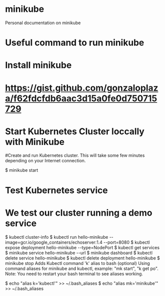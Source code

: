 # minikube
Personal documentation on minikube
# Useful command to run minikube

# Install minikube
# https://gist.github.com/gonzaloplaza/f62fdcfdb6aac3d15a0fe0d750715729

# Start Kubernetes Cluster loccally with Minikube
#Create and run Kubernetes cluster. This will take some few minutes depending on your Internet connection.

$ minikube start
# Test Kubernetes service
# We test our cluster running a demo service

$ kubectl cluster-info
$ kubectl run hello-minikube --image=gcr.io/google_containers/echoserver:1.4 --port=8080
$ kubectl expose deployment hello-minikube --type=NodePort
$ kubectl get services
$ minikube service hello-minikube --url
$ minikube dashboard
$ kubectl delete service hello-minikube
$ kubectl delete deployment hello-minikube
$ minikube stop
Adds Kubectl command 'k' alias to bash (optional)
Using command aliases for minikube and kubectl, example: "mk start", "k get po". Note: You need to restart your bash terminal to see aliases working.

$ echo "alias k='kubectl'" >> ~/.bash_aliases
$ echo "alias mk='minikube'" >> ~/.bash_aliases
